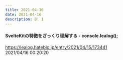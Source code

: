 ```yaml
---
title: 2021-04-16
date: 2021-04-16
description: B! 1
---
```


#### SvelteKitの特徴をざっくり理解する - console.lealog();
https://lealog.hateblo.jp/entry/2021/04/15/173441<br>
2021/04/16 00:20:20<br>



